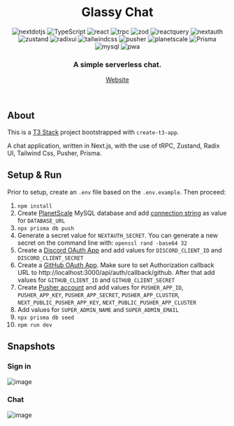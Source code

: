 <head>
    <div align="center">
        <h1 align="center">Glassy Chat</h1>
    </div>
</head>

<div align="center">
  <img alt="nextdotjs" src="https://img.shields.io/badge/-next.js-000000.svg?style=for-the-badge&logo=nextdotjs&logoColor=white" />
  <img alt="TypeScript" src="https://img.shields.io/badge/-TypeScript-3178C6.svg?style=for-the-badge&logo=TypeScript&logoColor=white" />
  <img alt="react" src="https://img.shields.io/badge/-React-61DAFB.svg?style=for-the-badge&logo=react&logoColor=black" />
  <img alt="trpc" src="https://img.shields.io/badge/-trpc-2596BE.svg?style=for-the-badge&logo=trpc&logoColor=white" />
  <img alt="zod" src="https://img.shields.io/badge/-zod-3E67B1.svg?style=for-the-badge&logo=zod&logoColor=white" />
  <img alt="reactquery" src="https://img.shields.io/badge/-react%20query-FF4154.svg?style=for-the-badge&logo=reactquery&logoColor=white" />
  <img alt="nextauth" src="https://img.shields.io/badge/-nextauth.js-000000.svg?style=for-the-badge&logo=nextdotjs&logoColor=white" />
  <img alt="zustand" src="https://img.shields.io/badge/-zustand-252b37.svg?style=for-the-badge&logo=react&logoColor=white" />
  <img alt="radixui" src="https://img.shields.io/badge/-radix%20UI-161618.svg?style=for-the-badge&logo=radixui&logoColor=white" />
  <img alt="tailwindcss" src="https://img.shields.io/badge/-tailwind%20CSS-4285F4.svg?style=for-the-badge&logo=tailwindcss&logoColor=white" />
  <img alt="pusher" src="https://img.shields.io/badge/-pusher-300D4F.svg?style=for-the-badge&logo=pusher&logoColor=white" />
  <img alt="planetscale" src="https://img.shields.io/badge/-planetscale-000000.svg?style=for-the-badge&logo=planetscale&logoColor=white" />
  <img alt="Prisma" src="https://img.shields.io/badge/-Prisma-2D3748.svg?style=for-the-badge&logo=prisma&logoColor=white" />
  <img alt="mysql" src="https://img.shields.io/badge/-mysql-4479A1.svg?style=for-the-badge&logo=mysql&logoColor=white" />
  <img alt="pwa" src="https://img.shields.io/badge/-pwa-5A0FC8.svg?style=for-the-badge&logo=pwa&logoColor=white" />
</div>

<div align="center">
  <h3>A simple serverless chat.</h3>    
<!--   <p><a href="https://youtu.be/zDJ3vSZpoSA" target="_blank">Demo video</a></p> -->
  <p><a href="https://glassy-chat.vercel.app/" target="_blank">Website</a></p>
</div>

<br/>

## About

This is a [T3 Stack](https://create.t3.gg/) project bootstrapped with `create-t3-app`.

A chat application, written in Next.js, with the use of tRPC, Zustand, Radix UI, Tailwind Css, Pusher, Prisma.

## Setup & Run

Prior to setup, create an `.env` file based on the `.env.example`.
Then proceed:

1. `npm install`
2. Create [PlanetScale](https://planetscale.com/) MySQL database and add [connection string](https://planetscale.com/docs/concepts/connection-strings) as value for `DATABASE_URL`
3. `npx prisma db push`
4. Generate a secret value for `NEXTAUTH_SECRET`. You can generate a new secret on the command line with: `openssl rand -base64 32`
5. Create a [Discord OAuth App](https://create.t3.gg/en/usage/next-auth#setting-up-the-default-discordprovider) and add values for `DISCORD_CLIENT_ID` and `DISCORD_CLIENT_SECRET`
6. Create a [GitHub OAuth App](https://docs.github.com/en/apps/oauth-apps/building-oauth-apps/creating-an-oauth-app). Make sure to set Authorization callback URL to http://localhost:3000/api/auth/callback/github. After that add values for `GITHUB_CLIENT_ID` and `GITHUB_CLIENT_SECRET`
7. Create [Pusher account](https://pusher.com/) and add values for `PUSHER_APP_ID`, `PUSHER_APP_KEY`, `PUSHER_APP_SECRET`, `PUSHER_APP_CLUSTER`, `NEXT_PUBLIC_PUSHER_APP_KEY`, `NEXT_PUBLIC_PUSHER_APP_CLUSTER`
8. Add values for `SUPER_ADMIN_NAME` and `SUPER_ADMIN_EMAIL`
9. `npx prisma db seed`
10. `npm run dev`

## Snapshots

### Sign in

![image](https://github.com/YaroslavChuiko/GlassyChat/assets/32570823/299cf1a2-8aae-4c68-ae25-3f0f3d7b47b2)

### Chat

![image](https://github.com/YaroslavChuiko/GlassyChat/assets/32570823/eb76299d-cd6e-4250-96ec-ec31280267c4)
